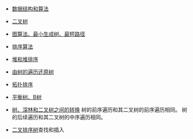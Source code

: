 - [数据结构和算法](https://github.com/kdn251/interviews/blob/master/README-zh-cn.md)
- [二叉树](http://www.cnblogs.com/idorax/p/6441043.html)
- [图算法、最小生成树、最短路径](https://my.oschina.net/hnuweiwei/blog/306435)
- [排序算法](https://github.com/francistao/LearningNotes/blob/master/Part3/Algorithm/Sort/%E9%9D%A2%E8%AF%95%E4%B8%AD%E7%9A%84%2010%20%E5%A4%A7%E6%8E%92%E5%BA%8F%E7%AE%97%E6%B3%95%E6%80%BB%E7%BB%93.md)
- [堆和堆排序](https://blog.csdn.net/morewindows/article/details/6709644)
- [由树的遍历还原树](https://blog.csdn.net/u013630349/article/details/47946053)
- [拓扑排序](https://blog.csdn.net/lisonglisonglisong/article/details/45543451)
- [平衡树、B树](https://zhuanlan.zhihu.com/p/27700617)
- [树、深林和二叉树之间的转换](https://www.cnblogs.com/zhuyf87/archive/2012/11/04/2753950.html)
树的前序遍历和其二叉树的前序遍历相同。
树的后续遍历和其二叉树的中序遍历相同。

- [二叉排序树](https://blog.csdn.net/yixianfeng41/article/details/52802855)查找和插入
